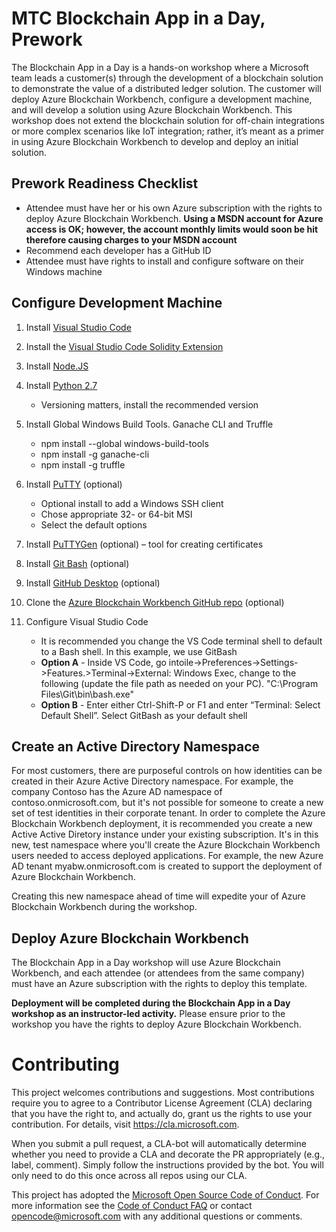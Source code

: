 # MTC Blockchain App in a Day, Prework
The Blockchain App in a Day is a hands-on workshop where a Microsoft team leads a customer(s) through the development of a blockchain solution to demonstrate the value of a distributed ledger solution.  The customer will deploy Azure Blockchain Workbench, configure a development machine, and will develop a solution using Azure Blockchain Workbench.  This workshop does not extend the blockchain solution for off-chain integrations or more complex scenarios like IoT integration; rather, it’s meant as a primer in using Azure Blockchain Workbench to develop and deploy an initial solution.  
  
## Prework Readiness Checklist

<ul>
  <li> Attendee must have her or his own Azure subscription with the rights to deploy Azure  
  Blockchain Workbench.  <b>Using a MSDN account for Azure access is OK; however, the account monthly limits would soon be hit therefore causing charges to your MSDN account</b>
  </li>
  <li> Recommend each developer has a GitHub ID
  </li>
  <li> Attendee must have rights to install and configure software on their Windows machine
  </li>
</ul>
 
 ## Configure Development Machine
1. Install [Visual Studio Code](https://code.visualstudio.com/Download)

2. Install the [Visual Studio Code Solidity Extension](https://marketplace.visualstudio.com/items?itemName=JuanBlanco.solidity)

3. Install [Node.JS](https://nodejs.org/en/)
4. Install [Python 2.7](https://www.python.org/downloads/release/python-2713/)
    <ul>
        <li>
            Versioning matters, install the recommended version
        </li>
    </ul>
 

5.	Install Global Windows Build Tools. Ganache CLI and Truffle
    <ul>
        <li> 
            npm install --global windows-build-tools
        </li>
        <li>
            npm install -g ganache-cli
        </li>
        <li>
            npm install -g truffle
        </li>    
    </ul>
6.	Install [PuTTY](https://www.chiark.greenend.org.uk/~sgtatham/putty/latest.html) (optional)
    <ul>
        <li>
            Optional install to add a Windows SSH client
        </li>
        <li>
            Chose appropriate 32- or 64-bit MSI
        </li>
        <li>
            Select the default options
        </li>
    </ul>

7.	Install [PuTTYGen](https://www.chiark.greenend.org.uk/~sgtatham/putty/latest.html) (optional) – tool for creating certificates

8.	Install [Git Bash](https://gitforwindows.org/) (optional)

9.	Install [GitHub Desktop](https://desktop.github.com/) (optional)

10.	Clone the [Azure Blockchain Workbench GitHub repo](https://github.com/Azure-Samples/blockchain.git) (optional)

11.	Configure Visual Studio Code
    <ul>
        <li>
            It is recommended you change the VS Code terminal shell to default to a Bash shell.  In this example, we use GitBash
        </li>
        <li>
            <b>Option A</b> - Inside VS Code, go intoile->Preferences->Settings->Features.>Terminal->External: Windows Exec, change to the following (update the file path as needed on your PC). "C:\Program Files\Git\bin\bash.exe"
        </li>
        <li>
            <b>Option B</b> - Enter either Ctrl-Shift-P or F1 and enter “Terminal: Select Default Shell”.  Select GitBash as your default shell
        </li>
    </ul>

    
 ## Create an Active Directory Namespace
 For most customers, there are purposeful controls on how identities can be created in their Azure Active Directory namespace.  For example, the company Contoso has the Azure AD namespace of contoso.onmicrosoft.com, but it's not possible for someone to  create a new set of test identities in their corporate tenant.  In order to complete the Azure Blockchain Workbench deployment, it is recommended you create a new Active Active Diretory instance under your existing subscription.  It's in this new, test namespace where you'll create the Azure Blockchain Workbench users needed to access deployed applications.  For example, the new Azure AD tenant myabw.onmicrosoft.com is created to support the deployment of Azure Blockchain Workbench.

 Creating this new namespace ahead of time will expedite your of Azure Blockchain Workbench during the workshop.

 ## Deploy Azure Blockchain Workbench
The Blockchain App in a Day workshop will use Azure Blockchain Workbench, and each attendee (or attendees from the same company) must have an Azure subscription with the rights to deploy this template.

<b>Deployment will be completed during the Blockchain App in a Day workshop as an instructor-led activity.</b>  Please ensure prior to the workshop you have the rights to deploy Azure Blockchain Workbench.

# Contributing
This project welcomes contributions and suggestions. Most contributions require you to agree to a Contributor License Agreement (CLA) declaring that you have the right to, and actually do, grant us the rights to use your contribution. For details, visit https://cla.microsoft.com.

When you submit a pull request, a CLA-bot will automatically determine whether you need to provide a CLA and decorate the PR appropriately (e.g., label, comment). Simply follow the instructions provided by the bot. You will only need to do this once across all repos using our CLA.

This project has adopted the [Microsoft Open Source Code of Conduct](https://opensource.microsoft.com/codeofconduct/). For more information see the [Code of Conduct FAQ](https://opensource.microsoft.com/codeofconduct/faq/) or contact opencode@microsoft.com with any additional questions or comments.
